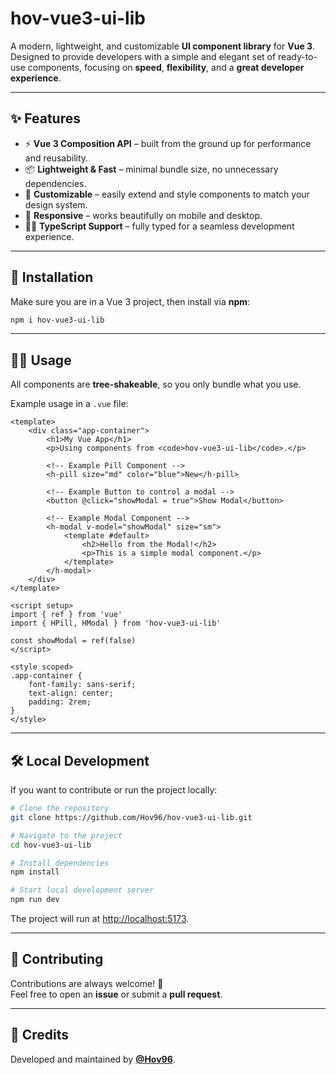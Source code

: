 # hov-vue3-ui-lib

A modern, lightweight, and customizable **UI component library** for **Vue 3**.  
Designed to provide developers with a simple and elegant set of ready-to-use components, focusing on **speed**, **flexibility**, and a **great developer experience**.

---

## ✨ Features

-   ⚡ **Vue 3 Composition API** – built from the ground up for performance and reusability.
-   📦 **Lightweight & Fast** – minimal bundle size, no unnecessary dependencies.
-   🎨 **Customizable** – easily extend and style components to match your design system.
-   📱 **Responsive** – works beautifully on mobile and desktop.
-   🧑‍💻 **TypeScript Support** – fully typed for a seamless development experience.

---

## 🚀 Installation

Make sure you are in a Vue 3 project, then install via **npm**:

```bash
npm i hov-vue3-ui-lib
```

---

## 🧑‍💻 Usage

All components are **tree-shakeable**, so you only bundle what you use.

Example usage in a `.vue` file:

```vue
<template>
    <div class="app-container">
        <h1>My Vue App</h1>
        <p>Using components from <code>hov-vue3-ui-lib</code>.</p>

        <!-- Example Pill Component -->
        <h-pill size="md" color="blue">New</h-pill>

        <!-- Example Button to control a modal -->
        <button @click="showModal = true">Show Modal</button>

        <!-- Example Modal Component -->
        <h-modal v-model="showModal" size="sm">
            <template #default>
                <h2>Hello from the Modal!</h2>
                <p>This is a simple modal component.</p>
            </template>
        </h-modal>
    </div>
</template>

<script setup>
import { ref } from 'vue'
import { HPill, HModal } from 'hov-vue3-ui-lib'

const showModal = ref(false)
</script>

<style scoped>
.app-container {
    font-family: sans-serif;
    text-align: center;
    padding: 2rem;
}
</style>
```

---

## 🛠️ Local Development

If you want to contribute or run the project locally:

```bash
# Clone the repository
git clone https://github.com/Hov96/hov-vue3-ui-lib.git

# Navigate to the project
cd hov-vue3-ui-lib

# Install dependencies
npm install

# Start local development server
npm run dev
```

The project will run at [http://localhost:5173](http://localhost:5173).

---

## 🤝 Contributing

Contributions are always welcome! 🎉  
Feel free to open an **issue** or submit a **pull request**.

---

## 💖 Credits

Developed and maintained by [**@Hov96**](https://github.com/Hov96).
